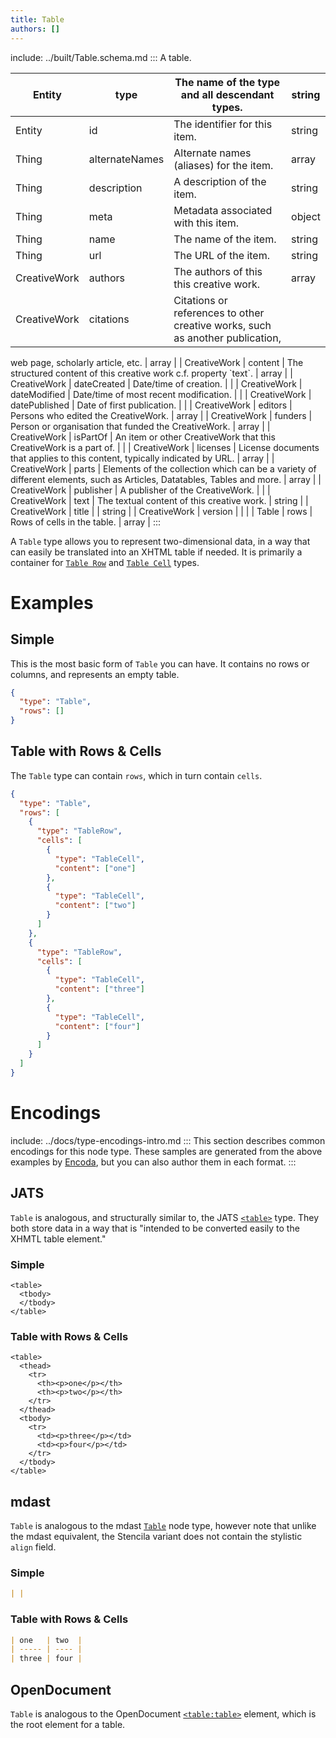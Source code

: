 ```yaml
---
title: Table
authors: []
---
```


include: ../built/Table.schema.md
:::
A table.

| Entity       | type           | The name of the type and all descendant types.                                | string |
| ------------ | -------------- | ----------------------------------------------------------------------------- | ------ |
| Entity       | id             | The identifier for this item.                                                 | string |
| Thing        | alternateNames | Alternate names (aliases) for the item.                                       | array  |
| Thing        | description    | A description of the item.                                                    | string |
| Thing        | meta           | Metadata associated with this item.                                           | object |
| Thing        | name           | The name of the item.                                                         | string |
| Thing        | url            | The URL of the item.                                                          | string |
| CreativeWork | authors        | The authors of this this creative work.                                       | array  |
| CreativeWork | citations      | Citations or references to other creative works, such as another publication, |        |

web page, scholarly article, etc. | array | | CreativeWork | content | The structured content of this creative work c.f. property \`text\`. | array | | CreativeWork | dateCreated | Date/time of creation. | | | CreativeWork | dateModified | Date/time of most recent modification. | | | CreativeWork | datePublished | Date of first publication. | | | CreativeWork | editors | Persons who edited the CreativeWork. | array | | CreativeWork | funders | Person or organisation that funded the CreativeWork. | array | | CreativeWork | isPartOf | An item or other CreativeWork that this CreativeWork is a part of. | | | CreativeWork | licenses | License documents that applies to this content, typically indicated by URL. | array | | CreativeWork | parts | Elements of the collection which can be a variety of different elements, such as Articles, Datatables, Tables and more. | array | | CreativeWork | publisher | A publisher of the CreativeWork. | | | CreativeWork | text | The textual content of this creative work. | string | | CreativeWork | title | | string | | CreativeWork | version | | | | Table | rows | Rows of cells in the table. | array |
:::

A `Table` type allows you to represent two-dimensional data, in a way that can easily be translated into an XHTML table if needed. It is primarily a container for [`Table Row`](/schema/TableRow) and [`Table Cell`](/schema/TableCell) types.

# Examples

## Simple

This is the most basic form of `Table` you can have. It contains no rows or columns, and represents an empty table.

```json import=simple
{
  "type": "Table",
  "rows": []
}
```

## Table with Rows & Cells

The `Table` type can contain `rows`, which in turn contain `cells`.

```json import=complex
{
  "type": "Table",
  "rows": [
    {
      "type": "TableRow",
      "cells": [
        {
          "type": "TableCell",
          "content": ["one"]
        },
        {
          "type": "TableCell",
          "content": ["two"]
        }
      ]
    },
    {
      "type": "TableRow",
      "cells": [
        {
          "type": "TableCell",
          "content": ["three"]
        },
        {
          "type": "TableCell",
          "content": ["four"]
        }
      ]
    }
  ]
}
```

# Encodings

include: ../docs/type-encodings-intro.md
:::
This section describes common encodings for this node type. These samples are generated from the above examples by [Encoda](https://stencila.github.io/encoda), but you can also author them in each format.
:::

## JATS

`Table` is analogous, and structurally similar to, the JATS [`<table>`](https://jats.nlm.nih.gov/articleauthoring/tag-library/1.2/element/table.html) type. They both store data in a way that is "intended to be converted easily to the XHMTL table element."

### Simple

```jats export=simple
<table>
  <tbody>
  </tbody>
</table>

```

### Table with Rows & Cells

```jats export=complex
<table>
  <thead>
    <tr>
      <th><p>one</p></th>
      <th><p>two</p></th>
    </tr>
  </thead>
  <tbody>
    <tr>
      <td><p>three</p></td>
      <td><p>four</p></td>
    </tr>
  </tbody>
</table>

```

## mdast

`Table` is analogous to the mdast [`Table`](https://github.com/syntax-tree/mdast#table) node type, however note that unlike the mdast equivalent, the Stencila variant does not contain the stylistic `align` field.

### Simple

```markdown export=simple
| |
```

### Table with Rows & Cells

```markdown export=complex
| one   | two  |
| ----- | ---- |
| three | four |
```

## OpenDocument

`Table` is analogous to the OpenDocument [`<table:table>`](http://docs.oasis-open.org/office/v1.2/os/OpenDocument-v1.2-os-part1.html#__RefHeading__1415586_253892949) element, which is the root element for a table.
